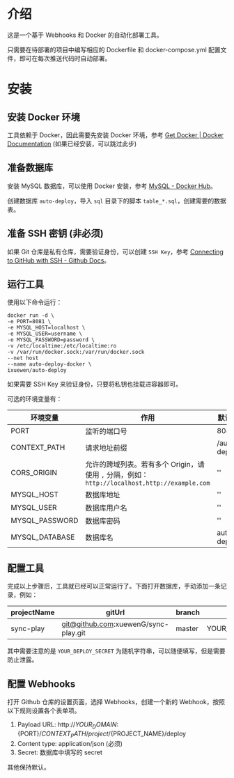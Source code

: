 # 介绍

这是一个基于 Webhooks 和 Docker 的自动化部署工具。

只需要在待部署的项目中编写相应的 Dockerfile 和 docker-compose.yml 配置文件，即可在每次推送代码时自动部署。

# 安装

## 安装 Docker 环境

工具依赖于 Docker，因此需要先安装 Docker 环境，参考 [Get Docker | Docker Documentation](https://docs.docker.com/get-docker/) (如果已经安装，可以跳过此步)

## 准备数据库

安装 MySQL 数据库，可以使用 Docker 安装，参考 [MySQL - Docker Hub](https://hub.docker.com/_/mysql)。

创建数据库 `auto-deploy`，导入 `sql` 目录下的脚本 `table_*.sql`，创建需要的数据表。

## 准备 SSH 密钥 (非必须)

如果 Git 仓库是私有仓库，需要验证身份，可以创建 `SSH Key`，参考 [Connecting to GitHub with SSH - Github Docs](https://docs.github.com/en/github/authenticating-to-github/connecting-to-github-with-ssh)。

## 运行工具

使用以下命令运行：

```shell
docker run -d \
-e PORT=8081 \
-e MYSQL_HOST=localhost \
-e MYSQL_USER=username \
-e MYSQL_PASSWORD=password \
-v /etc/localtime:/etc/localtime:ro
-v /var/run/docker.sock:/var/run/docker.sock
--net host
--name auto-deploy-docker \
ixuewen/auto-deploy
```

如果需要 SSH Key 来验证身份，只要将私钥也挂载进容器即可。

可选的环境变量有：

| 环境变量       | 作用                                                                                          | 默认值       |
| -------------- | --------------------------------------------------------------------------------------------- | ------------ |
| PORT           | 监听的端口号                                                                                  | 8081         |
| CONTEXT_PATH   | 请求地址前缀                                                                                  | /auto-deploy |
| CORS_ORIGIN    | 允许的跨域列表。若有多个 Origin，请使用 `,` 分隔，例如：`http://localhost,http://example.com` | ''           |
| MYSQL_HOST     | 数据库地址                                                                                    | ''           |
| MYSQL_USER     | 数据库用户名                                                                                  | ''           |
| MYSQL_PASSWORD | 数据库密码                                                                                    | ''           |
| MYSQL_DATABASE | 数据库名                                                                                      | auto-deploy  |

## 配置工具

完成以上步骤后，工具就已经可以正常运行了。下面打开数据库，手动添加一条记录，例如：

| projectName | gitUrl                               | branch | secret             | projectEnv   |
| ----------- | ------------------------------------ | ------ | ------------------ | ------------ |
| sync-play   | git@github.com:xuewenG/sync-play.git | master | YOUR_DEPLOY_SECRET | {Key: Value} |

其中需要注意的是 `YOUR_DEPLOY_SECRET` 为随机字符串，可以随便填写，但是需要防止泄露。

## 配置 Webhooks

打开 Github 仓库的设置页面，选择 Webhooks，创建一个新的 Webhook，按照以下规则设置各个表单项。

1. Payload URL: http://${YOUR_DOMAIN}:${PORT}/${CONTEXT_PATH}/project/${PROJECT_NAME}/deploy
2. Content type: application/json (必须)
3. Secret: 数据库中填写的 secret

其他保持默认。
